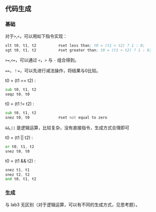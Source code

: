 ## 代码生成

### 基础

对于`>`,`<`，可以用如下指令实现：

```asm
slt t0, t1, t2          #set less than; t0 = (t1 < t2) ? 1 : 0;
sgt t0, t1, t2          #set greater than; t0 = (t1 > t2) ? 1 : 0;
```

`>=`,`<=`，可以通过 `<`，`>` 与 `-` 组合得到。

`==`，`！=`，可以先进行减法操作，将结果与0比较。

t0 = (t1 == t2) :
```asm
sub t0, t1, t2
seqz t0, t0
```

t0 = (t1 != t2) :
```asm
sub t0, t1, t2
snez t0, t0             #set not equal to zero
```

`&&`,`||` 是逻辑运算，比较复杂，没有直接指令，生成方式合理即可

t0 = (t1 || t2) : 
```asm
or t0, t1, t2
snez t0, t0
```

t0 = (t1 && t2) :

```asm
snez t1, t1
snez t2, t2
and t0, t1, t2
```

### 生成

与 lab3 无区别（对于逻辑运算，可以有不同的生成方式，见思考题）。